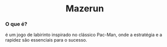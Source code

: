 <h1 align="center"> Mazerun </h1>

<h3>O que é?</h3>

<p>é um jogo de labirinto inspirado no clássico Pac-Man, onde a estratégia e a rapidez são essenciais para o sucesso.</p>

